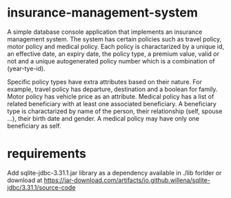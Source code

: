 # insurance-management-system
A simple database console application that implements an insurance management system. The system has certain policies such as travel policy, motor policy and medical policy.
Each policy is charactarized by a unique id, an effective date, an expiry date, the policy type, a premium value, valid or not and a unique autogenerated policy number which is a combination of (year-tye-id).

Specific policy types have extra attributes based on their nature. For example, travel policy has departure, destination and a boolean for family. Motor policy has vehicle price as an attribute. Medical 
policy has a list of related beneficiary with at least one associated beneficiary.
A beneficiary type is charactarized by name of the person, their relationship (self, spouse ...), their birth date and gender. A medical policy may have only one beneficiary as self.

# requirements
Add sqlite-jdbc-3.31.1.jar library as a dependency available in ./lib forlder or download at https://jar-download.com/artifacts/io.github.willena/sqlite-jdbc/3.31.1/source-code
